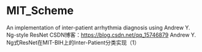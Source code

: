# MIT_Scheme
An implementation of inter-patient arrhythmia diagnosis using Andrew Y. Ng-style ResNet 
CSDN博客：https://blog.csdn.net/qq_15746879
Andrew Y. Ng式ResNet在MIT-BIH上的Inter-Patient分类实现（1）
